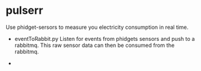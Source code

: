 # pulserr
Use phidget-sersors to measure you electricity consumption in real time.

* eventToRabbit.py
Listen for events from phidgets sensors and push to a rabbitmq. This raw sensor data can then be consumed from the rabbitmq.

* 